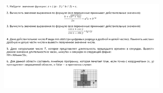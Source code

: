 ![linearProgram](https://github.com/bakosa90/IntroductionToJava/blob/master/BasicsOfSoftwareCodeDevelopment/src/linearProgram/linear.jpg)

